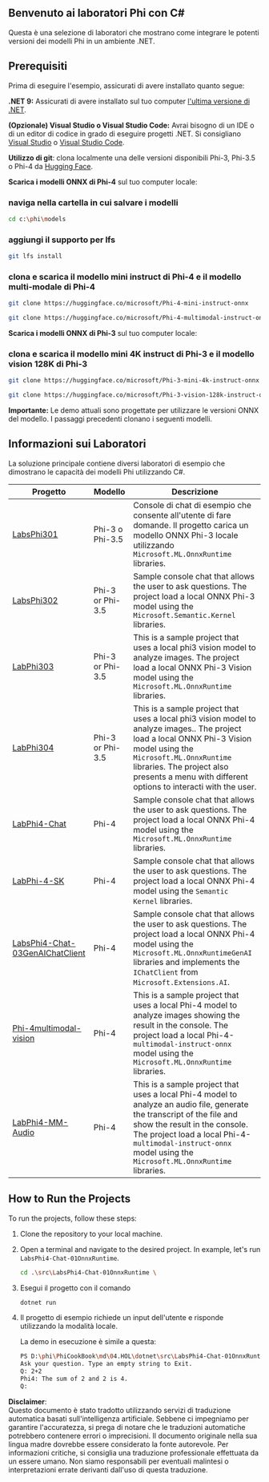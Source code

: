 ## Benvenuto ai laboratori Phi con C#

Questa è una selezione di laboratori che mostrano come integrare le potenti versioni dei modelli Phi in un ambiente .NET.

## Prerequisiti

Prima di eseguire l'esempio, assicurati di avere installato quanto segue:

**.NET 9:** Assicurati di avere installato sul tuo computer [l'ultima versione di .NET](https://dotnet.microsoft.com/download/dotnet?WT.mc_id=aiml-137032-kinfeylo).

**(Opzionale) Visual Studio o Visual Studio Code:** Avrai bisogno di un IDE o di un editor di codice in grado di eseguire progetti .NET. Si consigliano [Visual Studio](https://visualstudio.microsoft.com?WT.mc_id=aiml-137032-kinfeylo) o [Visual Studio Code](https://code.visualstudio.com?WT.mc_id=aiml-137032-kinfeylo).

**Utilizzo di git**: clona localmente una delle versioni disponibili Phi-3, Phi-3.5 o Phi-4 da [Hugging Face](https://huggingface.co/collections/lokinfey/phi-4-family-679c6f234061a1ab60f5547c).

**Scarica i modelli ONNX di Phi-4** sul tuo computer locale:

### naviga nella cartella in cui salvare i modelli

```bash
cd c:\phi\models
```

### aggiungi il supporto per lfs

```bash
git lfs install 
```

### clona e scarica il modello mini instruct di Phi-4 e il modello multi-modale di Phi-4

```bash
git clone https://huggingface.co/microsoft/Phi-4-mini-instruct-onnx

git clone https://huggingface.co/microsoft/Phi-4-multimodal-instruct-onnx
```

**Scarica i modelli ONNX di Phi-3** sul tuo computer locale:

### clona e scarica il modello mini 4K instruct di Phi-3 e il modello vision 128K di Phi-3

```bash
git clone https://huggingface.co/microsoft/Phi-3-mini-4k-instruct-onnx

git clone https://huggingface.co/microsoft/Phi-3-vision-128k-instruct-onnx-cpu
```

**Importante:** Le demo attuali sono progettate per utilizzare le versioni ONNX del modello. I passaggi precedenti clonano i seguenti modelli.

## Informazioni sui Laboratori

La soluzione principale contiene diversi laboratori di esempio che dimostrano le capacità dei modelli Phi utilizzando C#.

| Progetto | Modello | Descrizione |
| ------------ | -----------| ----------- |
| [LabsPhi301](../../../../../md/04.HOL/dotnet/src/LabsPhi301) | Phi-3 o Phi-3.5 | Console di chat di esempio che consente all'utente di fare domande. Il progetto carica un modello ONNX Phi-3 locale utilizzando `Microsoft.ML.OnnxRuntime` libraries. |
| [LabsPhi302](../../../../../md/04.HOL/dotnet/src/LabsPhi302) | Phi-3 or Phi-3.5 | Sample console chat that allows the user to ask questions. The project load a local ONNX Phi-3 model using the `Microsoft.Semantic.Kernel` libraries. |
| [LabPhi303](../../../../../md/04.HOL/dotnet/src/LabsPhi303) | Phi-3 or Phi-3.5 | This is a sample project that uses a local phi3 vision model to analyze images. The project load a local ONNX Phi-3 Vision model using the `Microsoft.ML.OnnxRuntime` libraries. |
| [LabPhi304](../../../../../md/04.HOL/dotnet/src/LabsPhi304) | Phi-3 or Phi-3.5 | This is a sample project that uses a local phi3 vision model to analyze images.. The project load a local ONNX Phi-3 Vision model using the `Microsoft.ML.OnnxRuntime` libraries. The project also presents a menu with different options to interacti with the user. | 
| [LabPhi4-Chat](../../../../../md/04.HOL/dotnet/src/LabsPhi4-Chat-01OnnxRuntime) | Phi-4 | Sample console chat that allows the user to ask questions. The project load a local ONNX Phi-4 model using the `Microsoft.ML.OnnxRuntime` libraries. |
| [LabPhi-4-SK](../../../../../md/04.HOL/dotnet/src/LabsPhi4-Chat-02SK) | Phi-4 | Sample console chat that allows the user to ask questions. The project load a local ONNX Phi-4 model using the `Semantic Kernel` libraries. |
| [LabsPhi4-Chat-03GenAIChatClient](../../../../../md/04.HOL/dotnet/src/LabsPhi4-Chat-03GenAIChatClient) | Phi-4 | Sample console chat that allows the user to ask questions. The project load a local ONNX Phi-4 model using the `Microsoft.ML.OnnxRuntimeGenAI` libraries and implements the `IChatClient` from `Microsoft.Extensions.AI`. |
| [Phi-4multimodal-vision](../../../../../md/04.HOL/dotnet/src/LabsPhi4-MultiModal-01Images) | Phi-4 | This is a sample project that uses a local Phi-4 model to analyze images showing the result in the console. The project load a local Phi-4-`multimodal-instruct-onnx` model using the `Microsoft.ML.OnnxRuntime` libraries. |
| [LabPhi4-MM-Audio](../../../../../md/04.HOL/dotnet/src/LabsPhi4-MultiModal-02Audio) | Phi-4 |This is a sample project that uses a local Phi-4 model to analyze an audio file, generate the transcript of the file and show the result in the console. The project load a local Phi-4-`multimodal-instruct-onnx` model using the `Microsoft.ML.OnnxRuntime` libraries. |

## How to Run the Projects

To run the projects, follow these steps:

1. Clone the repository to your local machine.

1. Open a terminal and navigate to the desired project. In example, let's run `LabsPhi4-Chat-01OnnxRuntime`.

    ```bash
    cd .\src\LabsPhi4-Chat-01OnnxRuntime \
    ```

1. Esegui il progetto con il comando

    ```bash
    dotnet run
    ```

1. Il progetto di esempio richiede un input dell'utente e risponde utilizzando la modalità locale.

   La demo in esecuzione è simile a questa:

   ```bash
   PS D:\phi\PhiCookBook\md\04.HOL\dotnet\src\LabsPhi4-Chat-01OnnxRuntime> dotnet run
   Ask your question. Type an empty string to Exit.
   Q: 2+2
   Phi4: The sum of 2 and 2 is 4.
   Q:
   ```

**Disclaimer**:  
Questo documento è stato tradotto utilizzando servizi di traduzione automatica basati sull'intelligenza artificiale. Sebbene ci impegniamo per garantire l'accuratezza, si prega di notare che le traduzioni automatiche potrebbero contenere errori o imprecisioni. Il documento originale nella sua lingua madre dovrebbe essere considerato la fonte autorevole. Per informazioni critiche, si consiglia una traduzione professionale effettuata da un essere umano. Non siamo responsabili per eventuali malintesi o interpretazioni errate derivanti dall'uso di questa traduzione.